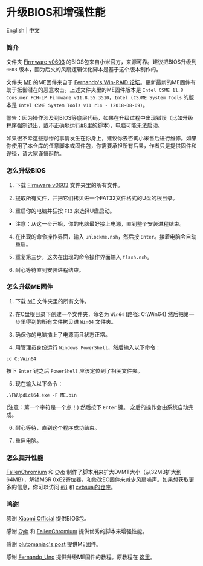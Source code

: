 # 升级BIOS和增强性能

[English](README.md) | [中文](README-CN.md)

### 简介

文件夹 [Firmware v0603](https://github.com/daliansky/XiaoMi-Pro/tree/master/BIOS/Firmware%20v0603) 的BIOS包来自小米官方，来源可靠。建议把BIOS升级到 `0603` 版本，因为后文的风扇逻辑优化脚本是基于这个版本制作的。

文件夹 [ME](https://github.com/daliansky/XiaoMi-Pro/tree/master/BIOS/ME) 的ME固件来自于 [Fernando's Win-RAID 论坛](https://www.win-raid.com/t596f39-Intel-Management-Engine-Drivers-Firmware-amp-System-Tools.html)。更新最新的ME固件有助于抵御潜在的恶意攻击。上述文件夹里的ME固件版本是 `Intel CSME 11.8 Consumer PCH-LP Firmware v11.8.55.3510`，`Intel (CS)ME System Tools` 的版本是 `Intel CSME System Tools v11 r14 - (2018-08-09)`。

警告：因为操作涉及到BIOS等底层代码，如果在升级过程中出现错误（比如升级程序强制退出，或不正确地运行[#8](https://github.com/stevezhengshiqi/XiaoMi-Pro/issues/8)里的脚本)，电脑可能无法启动。

如果很不幸这些悲惨的事情发生在你身上，建议你去咨询小米售后进行维修。如果你使用了本仓库的任意脚本或固件包，你需要承担所有后果，作者只是提供固件和途径，请大家谨慎斟酌。


### 怎么升级BIOS

1. 下载 [Firmware v0603](https://github.com/daliansky/XiaoMi-Pro/tree/master/BIOS/Firmware%20v0603) 文件夹里的所有文件。

2. 提取所有文件，并把它们拷贝进一个FAT32文件格式的U盘的根目录。

3. 重启你的电脑并狂按 `F12` 来选择U盘启动。
  - 注意：从这一步开始，你的电脑最好接上电源，直到整个安装进程结束。

4. 在出现的命令操作界面，输入 `unlockme.nsh`，然后按 `Enter`。接着电脑会自动重启。

5. 重复第三步，这次在出现的命令操作界面输入 `flash.nsh`。

6. 耐心等待直到安装进程结束。


### 怎么升级ME固件

1. 下载 [ME](https://github.com/daliansky/XiaoMi-Pro/tree/master/BIOS/ME) 文件夹里的所有文件。

2. 在C盘根目录下创建一个文件夹，命名为 `Win64` (路径: C:\Win64) 然后把第一步里得到的所有文件拷贝进 `Win64` 文件夹。

3. 确保你的电脑插上了电源而且状态正常。

4. 用管理员身份运行 `Windows PowerShell`，然后输入以下命令：
```
cd C:\Win64
```
按下 `Enter` 键之后 `PowerShell` 应该定位到了相关文件夹。

5. 现在输入以下命令：
```
.\FWUpdLcl64.exe -F ME.bin
```
(注意：第一个字符是一个点！) 然后按下 `Enter` 键。
之后的操作会由系统自动完成。

6. 耐心等待，直到这个程序成功结束。

7. 重启电脑。


### 怎么提升性能

[FallenChromium](https://github.com/FallenChromium) 和 [Cyb](http://4pda.ru/forum/index.php?showuser=914121) 制作了脚本用来扩大DVMT大小（从32MB扩大到64MB），解锁MSR 0xE2寄位器，和修改EC固件来减少风扇噪声。如果想获取更多的信息，你可以访问 [#8](https://github.com/stevezhengshiqi/XiaoMi-Pro/issues/8) 和 [cybsuai的仓库](https://github.com/cybsuai/Mi-Notebook-Pro-tweaks)。


### 鸣谢

感谢 [Xiaomi Official](https://www.mi.com/service/bijiben/) 提供BIOS包。

感谢 [Cyb](http://4pda.ru/forum/index.php?showuser=914121) 和 [FallenChromium](https://github.com/FallenChromium) 提供优秀的脚本来增强性能。

感谢 [plutomaniac's post](https://www.win-raid.com/t596f39-Intel-Management-Engine-Drivers-Firmware-amp-System-Tools.html) 提供ME固件。

感谢 [Fernando_Uno](http://en.miui.com/space-uid-2239545255.html) 提供升级ME固件的教程。原教程在 [这里](http://en.miui.com/thread-3260884-1-1.html)。
